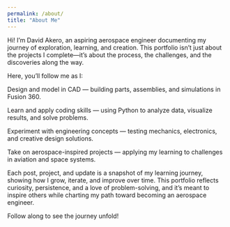 ```yaml
---
permalink: /about/
title: "About Me"
---
```


Hi! I’m David Akero, an aspiring aerospace engineer documenting my journey of exploration, learning, and creation. This portfolio isn’t just about the projects I complete—it’s about the process, the challenges, and the discoveries along the way.

Here, you’ll follow me as I:

Design and model in CAD — building parts, assemblies, and simulations in Fusion 360.

Learn and apply coding skills — using Python to analyze data, visualize results, and solve problems.

Experiment with engineering concepts — testing mechanics, electronics, and creative design solutions.

Take on aerospace-inspired projects — applying my learning to challenges in aviation and space systems.

Each post, project, and update is a snapshot of my learning journey, showing how I grow, iterate, and improve over time. This portfolio reflects curiosity, persistence, and a love of problem-solving, and it’s meant to inspire others while charting my path toward becoming an aerospace engineer.

Follow along to see the journey unfold!
